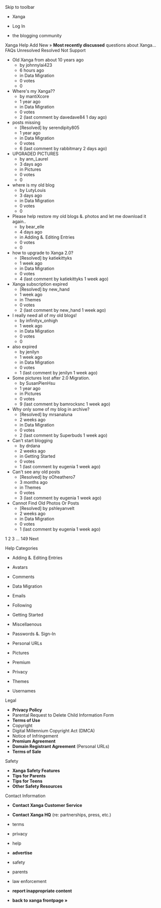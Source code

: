 Skip to toolbar

*   Xanga

*   Log In

*   the blogging community

Xanga Help Add New » **Most recently discussed** questions about Xanga… FAQs Unresolved Resolved Not Support

*   Old Xanga from about 10 years ago
    *   by johnnylai423
    *   6 hours ago
    *   in Data Migration
    *   0 votes
    *   0
*   Where's my Xanga??
    *   by mantiXcore
    *   1 year ago
    *   in Data Migration
    *   0 votes
    *   2 (last comment by davedave84 1 day ago)
*   posts missing
    *   \[Resolved\] by serendipity805
    *   1 year ago
    *   in Data Migration
    *   0 votes
    *   6 (last comment by rabbitmary 2 days ago)
*   UPGRADED PICTURES
    *   by ann\_Laurel
    *   3 days ago
    *   in Pictures
    *   0 votes
    *   0
*   where is my old blog
    *   by LutyLouis
    *   3 days ago
    *   in Data Migration
    *   0 votes
    *   0
*   Please help restore my old blogs &. photos and let me download it again..
    *   by bear\_elle
    *   4 days ago
    *   in Adding &. Editing Entries
    *   0 votes
    *   0
*   how to upgrade to Xanga 2.0?
    *   \[Resolved\] by katiekittyks
    *   1 week ago
    *   in Data Migration
    *   0 votes
    *   4 (last comment by katiekittyks 1 week ago)
*   Xanga subscription expired
    *   \[Resolved\] by new\_hand
    *   1 week ago
    *   in Themes
    *   0 votes
    *   2 (last comment by new\_hand 1 week ago)
*   I really need all of my old blogs!
    *   by infinityx\_onhigh
    *   1 week ago
    *   in Data Migration
    *   0 votes
    *   0
*   also expired
    *   by jenilyn
    *   1 week ago
    *   in Data Migration
    *   0 votes
    *   1 (last comment by jenilyn 1 week ago)
*   Some pictures lost after 2.0 Migration.
    *   by SusanPienHsu
    *   1 year ago
    *   in Pictures
    *   0 votes
    *   9 (last comment by bamrocksnc 1 week ago)
*   Why only some of my blog in archive?
    *   \[Resolved\] by mrsanaluna
    *   2 weeks ago
    *   in Data Migration
    *   0 votes
    *   2 (last comment by Superbuds 1 week ago)
*   Can't start blogging
    *   by drdana
    *   2 weeks ago
    *   in Getting Started
    *   0 votes
    *   1 (last comment by eugenia 1 week ago)
*   Can't see any old posts
    *   \[Resolved\] by oOheathero7
    *   3 months ago
    *   in Themes
    *   0 votes
    *   3 (last comment by eugenia 1 week ago)
*   Cannot Find Old Photos Or Posts
    *   \[Resolved\] by pshleyanvelt
    *   2 weeks ago
    *   in Data Migration
    *   0 votes
    *   1 (last comment by eugenia 1 week ago)

1 2 3 ... 149 Next

Help Categories

*   Adding &. Editing Entries
*   Avatars
*   Comments
*   Data Migration
*   Emails
*   Following
*   Getting Started
*   Miscellaenous

*   Passwords &. Sign-In
*   Personal URLs
*   Pictures
*   Premium
*   Privacy
*   Themes
*   Usernames

Legal

*   **Privacy Policy**
*   Parental Request to Delete Child Information Form
*   **Terms of Use**
*   Copyright
*   Digital Millennium Copyright Act (DMCA)
*   Notice of Infringement
*   **Premium Agreement**
*   **Domain Registrant Agreement** (Personal URLs)
*   **Terms of Sale**

Safety

*   **Xanga Safety Features**
*   **Tips for Parents**
*   **Tips for Teens**
*   **Other Safety Resources**

Contact Information

*   **Contact Xanga Customer Service**
*   **Contact Xanga HQ** (re: partnerships, press, etc.)

*   terms
*   privacy
*   help
*   **advertise**

*   safety
*   parents
*   law enforcement
*   **report inappropriate content**

*   **back to xanga frontpage »**
